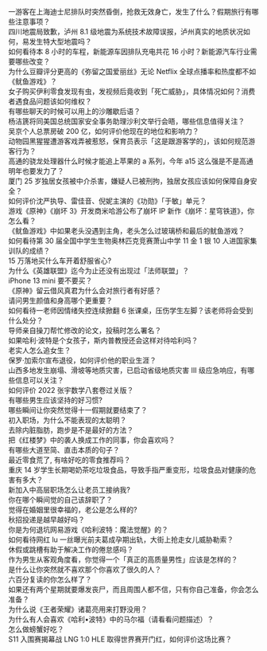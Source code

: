 一游客在上海迪士尼排队时突然昏倒，抢救无效身亡，发生了什么？假期旅行有哪些注意事项？  
四川地震局致歉，泸州 8.1 级地震为系统技术故障误报，泸州真实的地质状况如何，易发生特大型地震吗？  
如何看待本 8 小时的车程，新能源车因排队充电共花 16 小时？新能源汽车行业需要哪些改变？  
为什么豆瓣评分更高的《弥留之国爱丽丝》无论 Netflix 全球点播率和热度都不如《鱿鱼游戏》？  
女子购买伊利零食发现有虫，发视频后竟收到「死亡威胁」，具体情况如何？消费者遇食品问题该如何维权？  
有哪些聊天的时候可以用上的沙雕歇后语？  
杨洁篪将同美国总统国家安全事务助理沙利文举行会晤，哪些信息值得关注？  
吴京个人总票房破 200 亿，如何评价他现在的地位和影响力？  
动物园黑猩猩遭游客戏弄被惹怒，保育员表示「这是跟游客学的」，该如何规范游客行为？  
高通的骁龙处理器什么时候才能追上苹果的 a 系列，今年 a15 这么强是不是高通明年也要发力了？  
厦门 25 岁独居女孩被中介杀害，嫌疑人已被刑拘，独居女孩应该如何保障自身安全？  
如何评价沈严执导、雷佳音、倪妮主演的《功勋》「于敏」单元？  
游戏《原神》《崩坏 3》开发商米哈游公布了崩坏 IP 新作《崩坏：星穹铁道》，你怎么看？  
《鱿鱼游戏》中如果老头没遇到主角，老头怎么过玻璃桥和最后的鱿鱼游戏？  
如何看待第 30 届全国中学生生物奥林匹克竞赛萧山中学 11 金 1 银 10 人进国家集训队的成绩？  
15 万落地买什么车开着舒服省心?  
为什么《英雄联盟》迄今为止还没有出现过「法师联盟」？  
iPhone 13 mini 要不要买？  
《原神》留云借风真君为什么会对旅行者有好感？  
请问男生颜值和身高哪个更重要？  
如何看待一老师因情绪失控连续掀翻 6 张课桌，压伤学生左脚？该老师将会受到什么处分？  
导师亲自操刀帮忙修改的论文，投稿时怎么署名？  
如果哈利·波特是个女孩子，斯内普教授还会这样对待哈利吗？  
老实人怎么追女生？  
保罗·加索尔宣布退役，如何评价他的职业生涯？  
山西多地发生崩塌、滑坡等地质灾害，已启动省级地质灾害 Ⅲ 级应急响应，有哪些信息可以关注？  
如何评价 2022 张宇数学八套卷过关版？  
有哪些男生应该坚持的好习惯?  
哪些瞬间让你突然觉得十一假期就要结束了？  
初入职场，为什么不能表现的太聪明？  
去除内脏脂肪，跑步是不是最好的方法？  
把《红楼梦》中的袭人换成工作的同事，你会喜欢吗？  
有哪些大道至简、直击本质的句子？  
最近零食荒了, 有啥好吃的零食推荐吗？  
重庆 14 岁学生长期喝奶茶吃垃圾食品，导致手指严重变形，垃圾食品对健康的危害有多大？  
新加入中高层职场怎么让老员工接纳我?  
你在哪个瞬间觉的自己该辞职了？  
觉得在婚姻里很幸福的，老公是怎么样的?  
秋招投递是越早越好吗？  
你是为何退坑网易游戏《哈利波特：魔法觉醒》的？  
如何看待网红 lu 一丝曝光前夫葛成孕期出轨，大街上抢走女儿威胁勒索？  
休假或跳槽有助于解决工作的倦怠感吗？  
作为男生从客观角度看，你觉得一个「真正的高质量男性」应该是怎样的？  
是什么让你突然就不喜欢那个你喜欢了很久的人？  
六百分复读的你怎么样了？  
如果还有两个星期就要爆发丧尸，而且周围人都不信，只有你自己准备，你会怎么准备？  
为什么说《王者荣耀》诸葛亮用来打野没用？  
为什么有人会喜欢《哈利•波特》中的马尔福（请看看问题描述）？  
怎么做螃蟹好吃？  
S11 入围赛揭幕战 LNG 1:0 HLE 取得世界赛开门红，如何评价这场比赛？  
